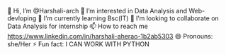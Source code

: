 👋 Hi, I’m @Harshali-arch
👀 I’m interested in Data Analysis and Web-devloping
🌱 I’m currently learning Bsc(IT)
💞️ I’m looking to collaborate on Data Analysis for internship
📫 How to reach me https://www.linkedin.com/in/harshali-aherao-1b2ab5303
😄 Pronouns: she/Her
⚡ Fun fact: I CAN WORK WITH PYTHON 

<!---
Harshali-arch/Harshali-arch is a ✨ special ✨ repository because its `README.md` (this file) appears on your GitHub profile.
You can click the Preview link to take a look at your changes.
--->
